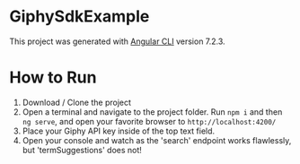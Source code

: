 # GiphySdkExample

This project was generated with [Angular CLI](https://github.com/angular/angular-cli) version 7.2.3.

# How to Run

1. Download / Clone the project
2. Open a terminal and navigate to the project folder. Run `npm i` and then `ng serve`, and open your favorite browser to `http://localhost:4200/`
3. Place your Giphy API key inside of the top text field.
4. Open your console and watch as the 'search' endpoint works flawlessly, but 'termSuggestions' does not!
